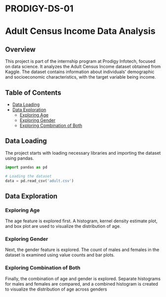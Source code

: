 # PRODIGY-DS-01

# Adult Census Income Data Analysis

## Overview

This project is part of the internship program at Prodigy Infotech, focused on data science. It analyzes the Adult Census Income dataset obtained from Kaggle. The dataset contains information about individuals' demographic and socioeconomic characteristics, with the target variable being income.

## Table of Contents

- [Data Loading](#data-loading)
- [Data Exploration](#data-exploration)
  - [Exploring Age](#exploring-age)
  - [Exploring Gender](#exploring-gender)
  - [Exploring Combination of Both](#exploring-combination-of-both)

## Data Loading

The project starts with loading necessary libraries and importing the dataset using pandas. 

```python
import pandas as pd

# Loading the dataset
data = pd.read_csv('adult.csv')
````
## Data Exploration

### Exploring Age
The age feature is explored first. A histogram, kernel density estimate plot, and box plot are used to visualize the distribution of age.

### Exploring Gender
Next, the gender feature is explored. The count of males and females in the dataset is examined using value counts and bar plots.

### Exploring Combination of Both
Finally, the combination of age and gender is explored. Separate histograms for males and females are compared, and a combined histogram is created to visualize the distribution of age across genders

